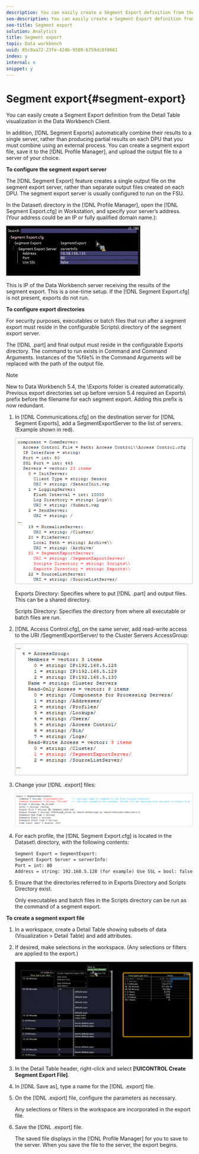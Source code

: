 ```yaml
---
description: You can easily create a Segment Export definition from the Detail Table visualization in the Data Workbench Client.
seo-description: You can easily create a Segment Export definition from the Detail Table visualization in the Data Workbench Client.
seo-title: Segment export
solution: Analytics
title: Segment export
topic: Data workbench
uuid: 85c8aa72-23fe-424b-9580-6759dc8f8681
index: y
internal: n
snippet: y
---
```


# Segment export{#segment-export}

You can easily create a Segment Export definition from the Detail Table visualization in the Data Workbench Client.

In addition, [!DNL Segment Exports] automatically combine their results to a single server, rather than producing partial results on each DPU that you must combine using an external process. You can create a segment export file, save it to the [!DNL Profile Manager], and upload the output file to a server of your choice.

**To configure the segment export server**

The [!DNL Segment Export] feature creates a single output file on the segment export server, rather than separate output files created on each DPU. The segment export server is usually configured to run on the FSU.

In the Dataset\ directory in the [!DNL Profile Manager], open the [!DNL Segment Export.cfg] in Workstation, and specify your server’s address. (Your address could be an IP or fully qualified domain name.):

![](assets/segment_export_cfg.png)

This is IP of the Data Workbench server receiving the results of the segment export. This is a one-time setup. If the [!DNL Segment Export.cfg] is not present, exports do not run.

**To configure export directories**

For security purposes, executables or batch files that run after a segment export must reside in the configurable Scripts\ directory of the segment export server.

The [!DNL .part] and final output must reside in the configurable Exports directory. The command to run exists in Command and Command Arguments. Instances of the %file% in the Command Arguments will be replaced with the path of the output file.

>[!NOTE]
>
>New to Data Workbench 5.4, the \Exports folder is created automatically. Previous export directories set up before version 5.4 required an Exports\ prefix before the filename for each segment export. Adding this prefix is now redundant.

1. In [!DNL Communications.cfg] on the destination server for [!DNL Segment Exports], add a SegmentExportServer to the list of servers. (Example shown in red).

   ![](assets/communications_cfg_example.png)

   Exports Directory: Specifies where to put [!DNL .part] and output files. This can be a shared directory.

   Scripts Directory: Specifies the directory from where all executable or batch files are run. 

1. [!DNL Access Control.cfg], on the same server, add read-write access to the URI /SegmentExportServer/ to the Cluster Servers AccessGroup:

   ![](assets/accesscontrol_cfg_example.png)

1. Change your [!DNL .export] files:

   ![](assets/segment_export_query_example.png)

1. For each profile, the [!DNL Segment Export.cfg] is located in the Dataset\ directory, with the following contents: 

   ```
   Segment Export = SegmentExport:
   Segment Export Server = serverInfo:
   Port = int: 80
   Address = string: 192.168.5.128 (for example) Use SSL = bool: false
   ```

1. Ensure that the directories referred to in Exports Directory and Scripts Directory exist.

   Only executables and batch files in the Scripts directory can be run as the command of a segment export.

**To create a segment export file**

1. In a workspace, create a Detail Table showing subsets of data (Visualization > Detail Table) and add attributes. 
1. If desired, make selections in the workspace. (Any selections or filters are applied to the export.)

   ![](assets/create_segment_export_file.png)

1. In the Detail Table header, right-click and select **[!UICONTROL Create Segment Export File]**. 
1. In [!DNL Save as], type a name for the [!DNL .export] file. 
1. On the [!DNL .export] file, configure the parameters as necessary.

   Any selections or filters in the workspace are incorporated in the export file. 

1. Save the [!DNL .export] file.

   The saved file displays in the [!DNL Profile Manager] for you to save to the server. When you save the file to the server, the export begins.

